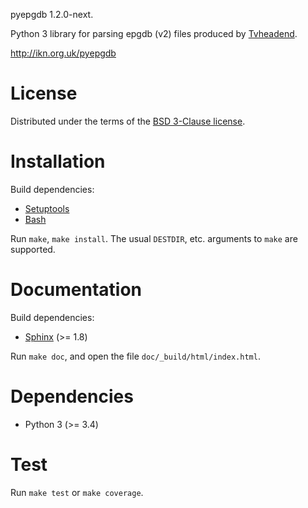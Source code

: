 pyepgdb 1.2.0-next.

Python 3 library for parsing epgdb (v2) files produced by
[Tvheadend](https://tvheadend.org/).

http://ikn.org.uk/pyepgdb

# License

Distributed under the terms of the
[BSD 3-Clause license](https://opensource.org/licenses/BSD-3-Clause).

# Installation

Build dependencies:
- [Setuptools](https://setuptools.readthedocs.io/en/latest/)
- [Bash](https://www.gnu.org/software/bash/)

Run `make`, `make install`.  The usual `DESTDIR`, etc. arguments to `make` are
supported.

# Documentation

Build dependencies:
- [Sphinx](http://www.sphinx-doc.org/en/master/index.html) (>= 1.8)

Run `make doc`, and open the file `doc/_build/html/index.html`.

# Dependencies

- Python 3 (>= 3.4)

# Test

Run `make test` or `make coverage`.

